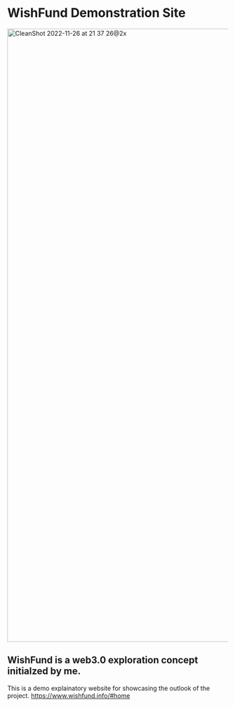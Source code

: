 # WishFund Demonstration Site
<img width="1396" alt="CleanShot 2022-11-26 at 21 37 26@2x" src="https://user-images.githubusercontent.com/48123259/204106355-3d224a9c-3c1e-45eb-93ea-b48fbcf91561.png">

## WishFund is a web3.0 exploration concept initialzed by me. 

This is a demo explainatory website for showcasing the outlook of the project.
https://www.wishfund.info/#home
